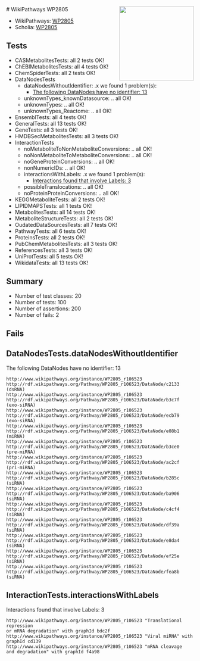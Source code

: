 <img style="float: right; width: 200px" src="https://upload.wikimedia.org/wikipedia/commons/thumb/8/83/Wplogo_with_text_500.png/640px-Wplogo_with_text_500.png" />
# WikiPathways WP2805

* WikiPathways: [WP2805](https://new.wikipathways.org/pathways/WP2805)
* Scholia: [WP2805](https://scholia.toolforge.org/wikipathways/WP2805)
## Tests
* CASMetabolitesTests: all 2 tests OK!
* ChEBIMetabolitesTests: all 4 tests OK!
* ChemSpiderTests: all 2 tests OK!
* DataNodesTests
    * dataNodesWithoutIdentifier: .x we found 1 problem(s):
        * [The following DataNodes have no identifier: 13](#8792c493)
    * unknownTypes_knownDatasource: .. all OK!
    * unknownTypes: .. all OK!
    * unknownTypes_Reactome: .. all OK!
* EnsemblTests: all 4 tests OK!
* GeneralTests: all 13 tests OK!
* GeneTests: all 3 tests OK!
* HMDBSecMetabolitesTests: all 3 tests OK!
* InteractionTests
    * noMetaboliteToNonMetaboliteConversions: .. all OK!
    * noNonMetaboliteToMetaboliteConversions: .. all OK!
    * noGeneProteinConversions: .. all OK!
    * nonNumericIDs: .. all OK!
    * interactionsWithLabels: .x we found 1 problem(s):
        * [Interactions found that involve Labels: 3](#630d267a)
    * possibleTranslocations: .. all OK!
    * noProteinProteinConversions: .. all OK!
* KEGGMetaboliteTests: all 2 tests OK!
* LIPIDMAPSTests: all 1 tests OK!
* MetabolitesTests: all 14 tests OK!
* MetaboliteStructureTests: all 2 tests OK!
* OudatedDataSourcesTests: all 7 tests OK!
* PathwayTests: all 6 tests OK!
* ProteinsTests: all 2 tests OK!
* PubChemMetabolitesTests: all 3 tests OK!
* ReferencesTests: all 3 tests OK!
* UniProtTests: all 5 tests OK!
* WikidataTests: all 13 tests OK!


## Summary

* Number of test classes: 20
* Number of tests: 100
* Number of assertions: 200
* Number of fails: 2

## Fails

<a name="8792c493" />

## DataNodesTests.dataNodesWithoutIdentifier

The following DataNodes have no identifier: 13
```
http://www.wikipathways.org/instance/WP2805_r106523 http://rdf.wikipathways.org/Pathway/WP2805_r106523/DataNode/c2133 (dsRNA)
http://www.wikipathways.org/instance/WP2805_r106523 http://rdf.wikipathways.org/Pathway/WP2805_r106523/DataNode/b3c7f (exo-siRNA)
http://www.wikipathways.org/instance/WP2805_r106523 http://rdf.wikipathways.org/Pathway/WP2805_r106523/DataNode/ecb79 (exo-siRNA)
http://www.wikipathways.org/instance/WP2805_r106523 http://rdf.wikipathways.org/Pathway/WP2805_r106523/DataNode/e08b1 (miRNA)
http://www.wikipathways.org/instance/WP2805_r106523 http://rdf.wikipathways.org/Pathway/WP2805_r106523/DataNode/b3ce0 (pre-miRNA)
http://www.wikipathways.org/instance/WP2805_r106523 http://rdf.wikipathways.org/Pathway/WP2805_r106523/DataNode/ac2cf (pri-miRNA)
http://www.wikipathways.org/instance/WP2805_r106523 http://rdf.wikipathways.org/Pathway/WP2805_r106523/DataNode/b285c (siRNA)
http://www.wikipathways.org/instance/WP2805_r106523 http://rdf.wikipathways.org/Pathway/WP2805_r106523/DataNode/ba906 (siRNA)
http://www.wikipathways.org/instance/WP2805_r106523 http://rdf.wikipathways.org/Pathway/WP2805_r106523/DataNode/c4cf4 (siRNA)
http://www.wikipathways.org/instance/WP2805_r106523 http://rdf.wikipathways.org/Pathway/WP2805_r106523/DataNode/df39a (siRNA)
http://www.wikipathways.org/instance/WP2805_r106523 http://rdf.wikipathways.org/Pathway/WP2805_r106523/DataNode/e8da4 (siRNA)
http://www.wikipathways.org/instance/WP2805_r106523 http://rdf.wikipathways.org/Pathway/WP2805_r106523/DataNode/ef25e (siRNA)
http://www.wikipathways.org/instance/WP2805_r106523 http://rdf.wikipathways.org/Pathway/WP2805_r106523/DataNode/fea8b (siRNA)
```

<a name="630d267a" />

## InteractionTests.interactionsWithLabels

Interactions found that involve Labels: 3
```
http://www.wikipathways.org/instance/WP2805_r106523 "Translational repression
or mRNA degradation" with graphId bdc2f
http://www.wikipathways.org/instance/WP2805_r106523 "Viral miRNA" with graphId cd139
http://www.wikipathways.org/instance/WP2805_r106523 "mRNA cleavage
and degradation" with graphId f4a98
```

